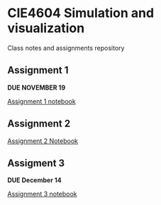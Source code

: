 # CIE4604 Simulation and visualization

Class notes and assignments repository

## Assignment 1
**DUE NOVEMBER 19**

[Assignment 1 notebook](assignment1/A1.ipynb)

## Assignment 2
[Assignment 2 Notebook](assignment2/Assignment2Template.ipynb)

## Assigment 3
**DUE December 14**

[Assignment 3 notebook](assignment3/A3_ML.ipynb)